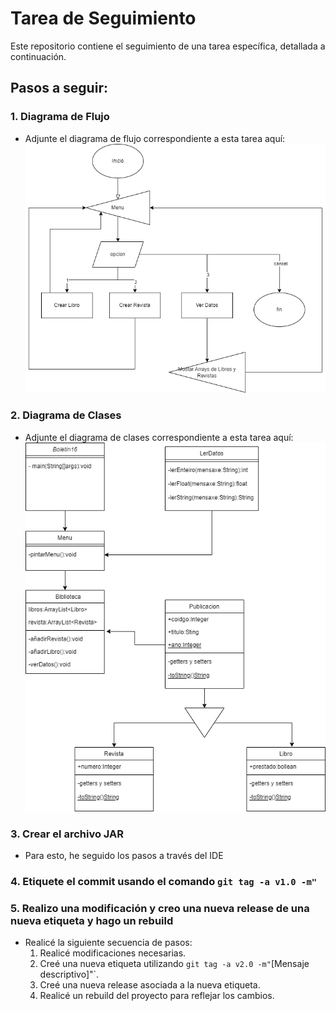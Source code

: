 # Tarea de Seguimiento

Este repositorio contiene el seguimiento de una tarea específica, detallada a continuación.

## Pasos a seguir:

### 1. Diagrama de Flujo
   - Adjunte el diagrama de flujo correspondiente a esta tarea aquí:
     ![Diagrama de Flujo](Boletin_16/DiagramaFlujo_Bilioteca.drawio.png)

### 2. Diagrama de Clases
   - Adjunte el diagrama de clases correspondiente a esta tarea aquí:
     ![Diagrama de Clases](Boletin_16/Diagrama_Biblioteca.drawio.png)

### 3. Crear el archivo JAR
   - Para esto, he seguido los pasos a través del IDE

### 4. Etiquete el commit usando el comando `git tag -a v1.0 -m"`

### 5. Realizo una modificación y creo una nueva release de una nueva etiqueta y hago un rebuild
   - Realicé la siguiente secuencia de pasos:
     1. Realicé modificaciones necesarias.
     2. Creé una nueva etiqueta utilizando `git tag -a v2.0 -m"`[Mensaje descriptivo]"`.
     3. Creé una nueva release asociada a la nueva etiqueta.
     4. Realicé un rebuild del proyecto para reflejar los cambios.

